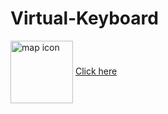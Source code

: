 # Virtual-Keyboard
 <img align="center" src="https://user-images.githubusercontent.com/96042722/235467092-a8b6e822-9ab6-413b-a7d9-412712a6ade9.svg" width="100px" height="100px"
       alt="map icon"/>
  <a href="https://elenamihailova.github.io/Lakka-Studio/"> Click here </a>


